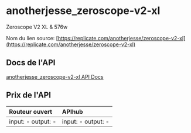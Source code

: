 # anotherjesse_zeroscope-v2-xl

Zeroscope V2 XL & 576w

Nom du lien source: [https://replicate.com/anotherjesse/zeroscope-v2-xl](https://replicate.com/anotherjesse/zeroscope-v2-xl)

## Docs de l'API

[anotherjesse_zeroscope-v2-xl API Docs](../apis/fr/anotherjesse_zeroscope-v2-xl.md)

## Prix de l'API

| Routeur ouvert | APIhub |
|:---|:---|
| input: - output: - | input: - output: - |
